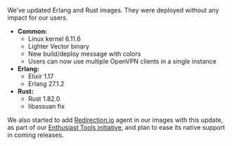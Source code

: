 
We’ve updated Erlang and Rust images. They were deployed without any impact for our users.

* **Common:**
  * Linux kernel 6.11.6
  * Lighter Vector binary
  * New build/deploy message with colors
  * Users can now use multiple OpenVPN clients in a single instance
* **Erlang:**
  * Elixir 1.17
  * Erlang 27.1.2
* **Rust:**
  * Rust 1.82.0
  * libassuan fix

We also started to add [Redirection.io](https://redirection.io) agent in our images with this update, as part of our [Enthusiast Tools initiative](../10-01-python-image-changes/), and plan to ease its native support in coming releases.

